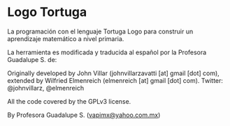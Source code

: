 # Logo Tortuga
La programación con el lenguaje Tortuga Logo para construir un aprendizaje matemático a nivel primaria.

La herramienta es modificada y traducida al español por la Profesora Guadalupe S. de:

Originally developed by John Villar (johnvillarzavatti [at] gmail [dot] com), extended by Wilfried Elmenreich (elmenreich [at] gmail [dot] com).
Twitter: @johnvillarz, @elmenreich

All the code covered by the GPLv3 license. 

By Profesora Guadalupe S. (vapimx@yahoo.com.mx)
